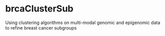 # brcaClusterSub
Using clustering algorithms on multi-modal genomic and epigenomic data to refine breast cancer subgroups
